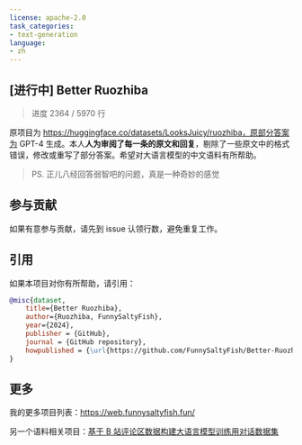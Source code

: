 ```yaml
---
license: apache-2.0
task_categories:
- text-generation
language:
- zh
---
```


## [进行中] Better Ruozhiba
> 进度 2364 / 5970 行

原项目为 https://huggingface.co/datasets/LooksJuicy/ruozhiba，原部分答案为 GPT-4 生成。本人**人为审阅了每一条的原文和回复**，剔除了一些原文中的格式错误，修改或重写了部分答案。希望对大语言模型的中文语料有所帮助。

> PS.  正儿八经回答弱智吧的问题，真是一种奇妙的感觉

## 参与贡献
如果有意参与贡献，请先到 issue 认领行数，避免重复工作。

## 引用
如果本项目对你有所帮助，请引用：

```bibtex
@misc{dataset,
    title={Better Ruozhiba},
    author={Ruozhiba, FunnySaltyFish},
    year={2024},
    publisher = {GitHub},
    journal = {GitHub repository},
    howpublished = {\url{https://github.com/FunnySaltyFish/Better-Ruozhiba}}
}   
```

## 更多
我的更多项目列表：https://web.funnysaltyfish.fun/

另一个语料相关项目：[基于 B 站评论区数据构建大语言模型训练用对话数据集](https://github.com/FunnySaltyFish/bilibili_comments_crawl)